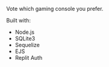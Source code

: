 Vote which gaming console you prefer.

Built with:

- Node.js
- SQLite3
- Sequelize
- EJS
- Replit Auth
